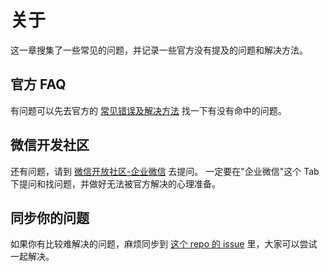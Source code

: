 # 关于

这一章搜集了一些常见的问题，并记录一些官方没有提及的问题和解决方法。

## 官方 FAQ

有问题可以先去官方的 [常见错误及解决方法](https://work.weixin.qq.com/api/doc/90001/90144/90542) 找一下有没有命中的问题。

## 微信开发社区

还有问题，请到 [微信开放社区-企业微信](https://developers.weixin.qq.com/community/enterprisewechat) 去提问。
一定要在"企业微信"这个 Tab 下提问和找问题，并做好无法被官方解决的心理准备。

## 同步你的问题

如果你有比较难解决的问题，麻烦同步到 [这个 repo 的 issue](https://github.com/wecom-sidebar/docs/issues) 里，大家可以尝试一起解决。
